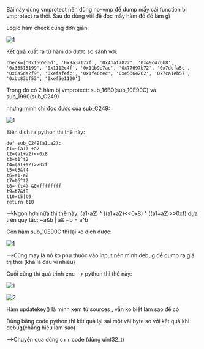 Bài này dùng vmprotect nên dùng no-vmp để dump mấy cái function bị vmprotect ra thôi. Sau đó dùng vtil để đọc mấy hàm đó đó làm gì

Logic hàm check cũng đơn giản:

![1](https://user-images.githubusercontent.com/84214843/142714552-279e78f5-a7cc-45ba-bab0-6d673b7a7498.png)

Kết quả xuất ra từ hàm đó được so sánh với:

    check=['0x156556d', '0x9a37177f', '0x4baf7822', '0x49c476b8', '0x36515199', '0x1112c4f', '0x11b9e7ac', '0x77697b72', '0x7defa5c', '0x6a5da2f9', '0xefafefc', '0x1f46cec', '0xe5364262', '0x7ca1eb57', '0xbc83bf53', '0xef5e1120']


Trong đó có 2 hàm bị vmprotect: sub_16B0(sub_10E90C) và sub_1990(sub_C249)

nhưng mình chỉ đọc được của sub_C249:

![1](https://user-images.githubusercontent.com/84214843/142714633-5517a1d5-6d36-4dd9-8ab5-60cebc04e744.png)

Biên dịch ra python thì thế này:
    
    def sub_C249(a1,a2):
    t1=~(a1) +a2
    t2=(a1+a2)<<0x8
    t3=t1^t2
    t4=(a1+a2)>>0xf
    t5=t3&t4
    t6=a1-a2
    t7=t6^t2
    t8=~(t4) &0xffffffff
    t9=t7&t8
    t10=t5|t9
    return t10

-->Ngọn hơn nữa thì thế này: (a1-a2) ^ ((a1+a2)<<0x8) ^ ((a1+a2)>>0xf) dựa trên quy tắc: ~a&b | a& ~b = a^b

Còn hàm sub_10E90C thì lại ko dịch được: 

![1](https://user-images.githubusercontent.com/84214843/142714746-d8bf6f1b-ac4b-4bb7-b5b1-a5a8966446a2.png)

-->Cũng may là nó ko phụ thuộc vào input nên mình debug để dump ra giá trị thôi (khá là đau vì nhiều)

Cuối cùng thì quá trình enc --> python thì thế này:

![1](https://user-images.githubusercontent.com/84214843/142787969-cfc617d4-8aae-4857-b17a-1525362f4e84.png)

![2](https://user-images.githubusercontent.com/84214843/142787982-ff3daae4-db70-4220-9b72-498df9f113e6.png)

Hàm updatekey() là mình xem từ sources , vẫn ko biết làm sao để có

Dùng bằng code python thì kết quả lại sai một vài byte so với kết quả khi debug(chẳng hiểu làm sao)

-->Chuyển qua dùng c++ code (dùng uint32_t)



     
